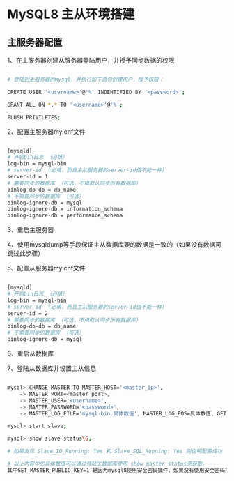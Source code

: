 # MySQL8 主从环境搭建

## 主服务器配置

1、在主服务器创建从服务器登陆用户，并授予同步数据的权限

```bash

# 登陆到主服务器的mysql，并执行如下语句创建用户，授予权限：

CREATE USER '<username>'@'%' INDENTIFIED BY '<password>';

GRANT ALL ON *.* TO '<username>'@'%';

FLUSH PRIVILETES;

```

2、配置主服务器my.cnf文件

```bash

[mysqld]
# 开启bin日志 （必填）
log-bin = mysql-bin
# server-id  (必填，而且主从服务器的server-id值不能一样)
server-id = 1
# 需要同步的数据库 （可选，不填默认同步所有数据库）
binlog-do-db = db_name
# 不需要同步的数据库 （可选）
binlog-ignore-db = mysql
binlog-ignore-db = information_schema
binlog-ignore-db = performance_schema

```

3、重启主服务器

4、使用mysqldump等手段保证主从数据库要的数据是一致的（如果没有数据可跳过此步骤）

5、配置从服务器my.cnf文件

```bash

[mysqld]
# 开启bin日志 （必填）
log-bin = mysql-bin
# server-id  (必填，而且主从服务器的server-id值不能一样)
server-id = 2
# 需要同步的数据库 （可选，不填默认同步所有数据库）
binlog-do-db = db_name
# 不需要同步的数据库 （可选）
binlog-ignore-db = mysql

```

6、重启从数据库

7、登陆从数据库并设置主从信息

```bash

mysql> CHANGE MASTER TO MASTER_HOST='<master_ip>',
    -> MASTER_PORT=<master_port>,
    -> MASTER_USER='<username>',
    -> MASTER_PASSWORD='<password>',
    -> MASTER_LOG_FILE='mysql-bin.具体数值', MASTER_LOG_POS=具体数值, GET_MASTER_PUBLIC_KEY=1;

mysql> start slave;

mysql> show slave status\G;

# 如果发现 Slave_IO_Running: Yes 和 Slave_SQL_Running: Yes 则说明配置成功

# 以上内容中的具体数值可以通过登陆主数据库使用 show master status来获取，
其中GET_MASTER_PUBLIC_KEY=1 是因为mysql8使用安全密码插件，如果没有使用安全密码插件，则可以不开启此选项

```

